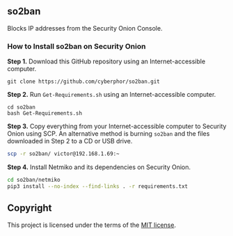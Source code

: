 ## so2ban
Blocks IP addresses from the Security Onion Console.

### How to Install so2ban on Security Onion
**Step 1.** Download this GitHub repository using an Internet-accessible computer. 
```
git clone https://github.com/cyberphor/so2ban.git
```

**Step 2.** Run `Get-Requirements.sh` using an Internet-accessible computer.
```
cd so2ban
bash Get-Requirements.sh
```

**Step 3.** Copy everything from your Internet-accessible computer to Security Onion using SCP. An alternative method is burning `so2ban` and the files downloaded in Step 2 to a CD or USB drive. 
```bash
scp -r so2ban/ victor@192.168.1.69:~
```

**Step 4.** Install Netmiko and its dependencies on Security Onion. 
```bash
cd so2ban/netmiko
pip3 install --no-index --find-links . -r requirements.txt
```

## Copyright
This project is licensed under the terms of the [MIT license](/LICENSE). 
